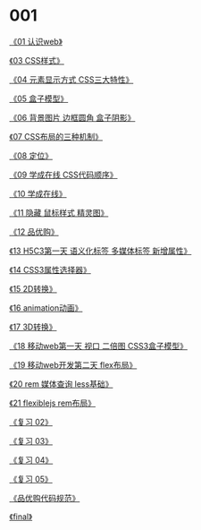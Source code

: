 # 001

[《01 认识web》][1]

[《03 CSS样式》][3]

[《04 元素显示方式 CSS三大特性》][4]

[《05 盒子模型》][5]

[《06 背景图片 边框圆角 盒子阴影》][6]

[《07 CSS布局的三种机制》][7]

[《08 定位》][8]

[《09 学成在线 CSS代码顺序》][9]

[《10 学成在线》][10]

[《11 隐藏 鼠标样式 精灵图》][11]

[《12 品优购》][12]

[《13 H5C3第一天 语义化标签 多媒体标签 新增属性》][13]

[《14 CSS3属性选择器》][14]

[《15 2D转换》][15]

[《16 animation动画》][16]

[《17 3D转换》][17]

[《18 移动web第一天 视口 二倍图 CSS3盒子模型》][18]

[《19 移动web开发第二天 flex布局》][19]

[《20 rem 媒体查询 less基础》][20]

[《21 flexiblejs  rem布局》][21]

[《复习 02》][re02]

[《复习 03》][re03]

[《复习 04》][re04]

[《复习 05》][re05]

[《品优购代码规范》][pygRule]

[《final》][final]



[1]:./HTML001/Markdown%20%E7%AC%94%E8%AE%B0%E6%96%87%E6%A1%A3/01-%E8%AE%A4%E8%AF%86web.md

[3]:./HTML001/Markdown%20%E7%AC%94%E8%AE%B0%E6%96%87%E6%A1%A3/03-CSS%E6%A0%B7%E5%BC%8F.md

[4]:./HTML001/Markdown%20%E7%AC%94%E8%AE%B0%E6%96%87%E6%A1%A3/04-%E5%85%83%E7%B4%A0%E6%98%BE%E7%A4%BA%E6%96%B9%E5%BC%8F-CSS%E4%B8%89%E5%A4%A7%E7%89%B9%E6%80%A7.md

[5]:./HTML001/Markdown%20%E7%AC%94%E8%AE%B0%E6%96%87%E6%A1%A3/05-%E7%9B%92%E5%AD%90%E6%A8%A1%E5%9E%8B.md

[6]:./HTML001/Markdown%20%E7%AC%94%E8%AE%B0%E6%96%87%E6%A1%A3/06-%E8%83%8C%E6%99%AF%E5%9B%BE%E5%83%8F-%E8%BE%B9%E6%A1%86%E5%9C%86%E8%A7%92-%E7%9B%92%E5%AD%90%E9%98%B4%E5%BD%B1.md

[7]:./HTML001/Markdown%20%E7%AC%94%E8%AE%B0%E6%96%87%E6%A1%A3/07-CSS%E5%B8%83%E5%B1%80%E7%9A%84%E4%B8%89%E7%A7%8D%E6%9C%BA%E5%88%B6.md

[8]:./HTML001/Markdown%20%E7%AC%94%E8%AE%B0%E6%96%87%E6%A1%A3/08-%E5%AE%9A%E4%BD%8D.md

[9]:./HTML001/Markdown%20%E7%AC%94%E8%AE%B0%E6%96%87%E6%A1%A3/

[10]:./HTML001/Markdown%20%E7%AC%94%E8%AE%B0%E6%96%87%E6%A1%A3/10-study-xczx.md

[11]:./HTML001/Markdown%20%E7%AC%94%E8%AE%B0%E6%96%87%E6%A1%A3/11-%E9%9A%90%E8%97%8F-%E9%BC%A0%E6%A0%87%E6%A0%B7%E5%BC%8F-%E7%B2%BE%E7%81%B5%E5%9B%BE.md

[12]:./HTML001/Markdown%20%E7%AC%94%E8%AE%B0%E6%96%87%E6%A1%A3/12-pyg.md

[13]:./HTML001/Markdown%20%E7%AC%94%E8%AE%B0%E6%96%87%E6%A1%A3/13-H5C3%E7%AC%AC%E4%B8%80%E5%A4%A9-%E8%AF%AD%E4%B9%89%E5%8C%96%E6%A0%87%E7%AD%BE-%E5%A4%9A%E5%AA%92%E4%BD%93%E6%A0%87%E7%AD%BE-%E6%96%B0%E5%A2%9E%E5%B1%9E%E6%80%A7.md

[14]:./HTML001/Markdown%20%E7%AC%94%E8%AE%B0%E6%96%87%E6%A1%A3/14-CSS3%E5%B1%9E%E6%80%A7%E9%80%89%E6%8B%A9%E5%99%A8.md

[15]:./HTML001/Markdown%20%E7%AC%94%E8%AE%B0%E6%96%87%E6%A1%A3/15-2D%E8%BD%AC%E6%8D%A2.md

[16]:./HTML001/Markdown%20%E7%AC%94%E8%AE%B0%E6%96%87%E6%A1%A3/16-animation%E5%8A%A8%E7%94%BB.md

[17]:./HTML001/Markdown%20%E7%AC%94%E8%AE%B0%E6%96%87%E6%A1%A3/17-3D%E8%BD%AC%E6%8D%A2.md

[18]:./HTML001/Markdown%20%E7%AC%94%E8%AE%B0%E6%96%87%E6%A1%A3/18-%E7%A7%BB%E5%8A%A8web%E7%AC%AC%E4%B8%80%E5%A4%A9-%E8%A7%86%E5%8F%A3-%E4%BA%8C%E5%80%8D%E5%9B%BE-CSS3%E7%9B%92%E5%AD%90%E6%A8%A1%E5%9E%8B.md

[19]:./HTML001/Markdown%20%E7%AC%94%E8%AE%B0%E6%96%87%E6%A1%A3/19-web%E7%A7%BB%E5%8A%A8%E5%BC%80%E5%8F%91%E7%AC%AC%E4%BA%8C%E5%A4%A9-flex%E5%B8%83%E5%B1%80.md

[20]:./HTML001/Markdown%20%E7%AC%94%E8%AE%B0%E6%96%87%E6%A1%A3/20-rem-%E5%AA%92%E4%BD%93%E6%9F%A5%E8%AF%A2-less%E5%9F%BA%E7%A1%80.md

[21]:./HTML001/Markdown%20%E7%AC%94%E8%AE%B0%E6%96%87%E6%A1%A3/21-flexiblejs-rem%E5%B8%83%E5%B1%80.md

[re02]:./HTML001/Markdown%20%E7%AC%94%E8%AE%B0%E6%96%87%E6%A1%A3/%E5%A4%8D%E4%B9%A002.md

[re03]:./HTML001/Markdown%20%E7%AC%94%E8%AE%B0%E6%96%87%E6%A1%A3/%E5%A4%8D%E4%B9%A003.md

[re04]:./HTML001/Markdown%20%E7%AC%94%E8%AE%B0%E6%96%87%E6%A1%A3/%E5%A4%8D%E4%B9%A004-css%E6%9D%83%E9%87%8D%E8%AE%A1%E7%AE%97.md

[re05]:./HTML001/Markdown%20%E7%AC%94%E8%AE%B0%E6%96%87%E6%A1%A3/%E5%A4%8D%E4%B9%A005.md

[pygRule]:./HTML001/Markdown%20%E7%AC%94%E8%AE%B0%E6%96%87%E6%A1%A3/%E5%93%81%E4%BC%98%E8%B4%AD%E4%BB%A3%E7%A0%81%E8%A7%84%E8%8C%83.md

[final]:./HTML001/Markdown%20%E7%AC%94%E8%AE%B0%E6%96%87%E6%A1%A3/final.md